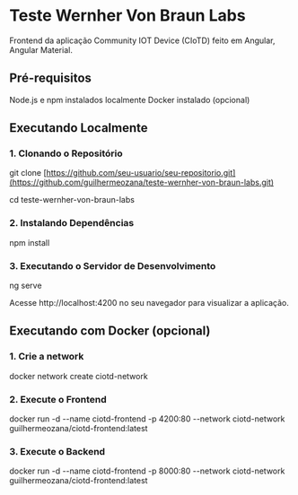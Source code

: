 # Teste Wernher Von Braun Labs

Frontend da aplicação Community IOT Device (CIoTD) feito em Angular, Angular Material.

## Pré-requisitos

Node.js e npm instalados localmente
Docker instalado (opcional)

## Executando Localmente

### 1. Clonando o Repositório

git clone [https://github.com/seu-usuario/seu-repositorio.git](https://github.com/guilhermeozana/teste-wernher-von-braun-labs.git)

cd teste-wernher-von-braun-labs

### 2. Instalando Dependências

npm install

### 3. Executando o Servidor de Desenvolvimento

ng serve

Acesse http://localhost:4200 no seu navegador para visualizar a aplicação.

## Executando com Docker (opcional)

### 1. Crie a network

docker network create ciotd-network

### 2. Execute o Frontend

docker run -d --name ciotd-frontend -p 4200:80 --network ciotd-network guilhermeozana/ciotd-frontend:latest
  
### 3. Execute o Backend

docker run -d --name ciotd-frontend -p 8000:80 --network ciotd-network guilhermeozana/ciotd-frontend:latest
